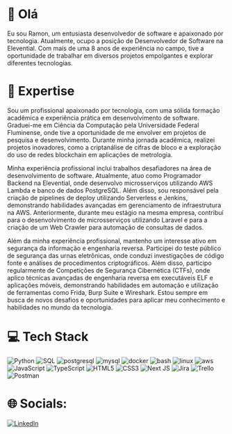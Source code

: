 
# 👋 Olá

Eu sou Ramon, um entusiasta desenvolvedor de software e apaixonado por tecnologia. Atualmente, ocupo a posição de Desenvolvedor de Software na Elevential. Com mais de uma 8 anos de experiência no campo, tive a oportunidade de trabalhar em diversos projetos empolgantes e explorar diferentes tecnologias.


# 🚀 Expertise

Sou um profissional apaixonado por tecnologia, com uma sólida formação acadêmica e experiência prática em desenvolvimento de software. Graduei-me em Ciência da Computação pela Universidade Federal Fluminense, onde tive a oportunidade de me envolver em projetos de pesquisa e desenvolvimento. Durante minha jornada acadêmica, realizei projetos inovadores, como a criptanálise de cifras de bloco e a exploração do uso de redes blockchain em aplicações de metrologia.

Minha experiência profissional inclui trabalhos desafiadores na área de desenvolvimento de software. Atualmente, atuo como Programador Backend na Elevential, onde desenvolvo microsserviços utilizando AWS Lambda e banco de dados PostgreSQL. Além disso, sou responsável pela criação de pipelines de deploy utilizando Serverless e Jenkins, demonstrando habilidades avançadas em gerenciamento de infraestrutura na AWS. Anteriormente, durante meu estágio na mesma empresa, contribuí para o desenvolvimento de microsserviços utilizando Laravel e para a criação de um Web Crawler para automação de consultas de dados.

Além da minha experiência profissional, mantenho um interesse ativo em segurança da informação e engenharia reversa. Participei do teste público de segurança das urnas eletrônicas, onde conduzi investigações de código fonte e análises de procedimentos criptográficos. Além disso, participo regularmente de Competições de Segurança Cibernética (CTFs), onde aplico técnicas avançadas de engenharia reversa em executáveis ELF e aplicações móveis, demonstrando habilidades em automação e utilização de ferramentas como Frida, Burp Suite e Wireshark. Estou sempre em busca de novos desafios e oportunidades para aplicar meu conhecimento e habilidades no mundo da tecnologia.

# 💻 Tech Stack

![Python](https://img.shields.io/badge/python-%2320232a.svg?style=for-the-badge&logo=python&logoColor=%2361DAFB)
![SQL](https://img.shields.io/badge/sql-%2320232a.svg?style=for-the-badge&logo=sql&logoColor=%2361DAFB)
![postgresql](https://img.shields.io/badge/postgresql-%2320232a.svg?style=for-the-badge&logo=postgresql&logoColor=%2361DAFB)
![mysql](https://img.shields.io/badge/mysql-%2320232a.svg?style=for-the-badge&logo=mysql&logoColor=%2361DAFB)
![docker](https://img.shields.io/badge/docker-%2320232a.svg?style=for-the-badge&logo=docker&logoColor=%E5F2FC)
![bash](https://img.shields.io/badge/bash-%2320232a.svg?style=for-the-badge&logo=bash&logoColor=%E5F2FC)
![linux](https://img.shields.io/badge/linux-%2320232a.svg?style=for-the-badge&logo=linux&logoColor=%2361DAFB)
![aws](https://img.shields.io/badge/aws-%2320232a.svg?style=for-the-badge&logo=aws&logoColor=%E5F2FC)
![JavaScript](https://img.shields.io/badge/javascript-%23323330.svg?style=for-the-badge&logo=javascript&logoColor=%23F7DF1E)
![TypeScript](https://img.shields.io/badge/typescript-%23007ACC.svg?style=for-the-badge&logo=typescript&logoColor=white)
![HTML5](https://img.shields.io/badge/html5-%23E34F26.svg?style=for-the-badge&logo=html5&logoColor=white)
![CSS3](https://img.shields.io/badge/css3-%231572B6.svg?style=for-the-badge&logo=css3&logoColor=white)
![Next JS](https://img.shields.io/badge/Next-black?style=for-the-badge&logo=next.js&logoColor=white)
![Jira](https://img.shields.io/badge/jira-%230A0FFF.svg?style=for-the-badge&logo=jira&logoColor=white)
![Trello](https://img.shields.io/badge/Trello-%23026AA7.svg?style=for-the-badge&logo=Trello&logoColor=white)
![Postman](https://img.shields.io/badge/Postman-FF6C37?style=for-the-badge&logo=postman&logoColor=white)


# 🌐 Socials:

[![LinkedIn](https://img.shields.io/badge/LinkedIn-%230077B5.svg?logo=linkedin&logoColor=white)](https://www.linkedin.com/in/ramonrrezende/)